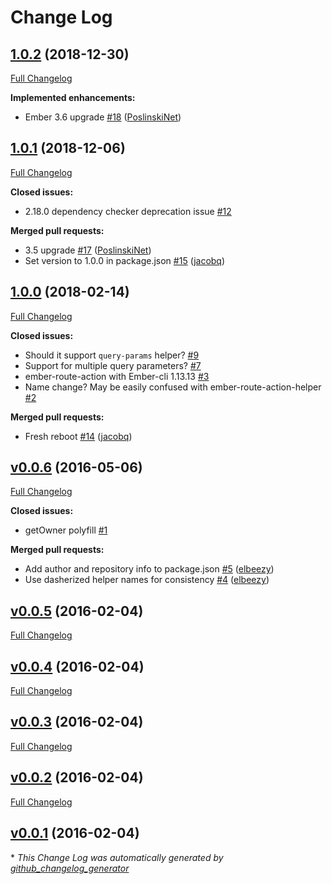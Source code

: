 # Change Log

## [1.0.2](https://github.com/peec/ember-transition-helper/tree/1.0.2) (2018-12-30)
[Full Changelog](https://github.com/peec/ember-transition-helper/compare/1.0.1...1.0.2)

**Implemented enhancements:**

- Ember 3.6 upgrade [\#18](https://github.com/peec/ember-transition-helper/pull/18) ([PoslinskiNet](https://github.com/PoslinskiNet))

## [1.0.1](https://github.com/peec/ember-transition-helper/tree/1.0.1) (2018-12-06)
[Full Changelog](https://github.com/peec/ember-transition-helper/compare/1.0.0...1.0.1)

**Closed issues:**

- 2.18.0 dependency checker deprecation issue [\#12](https://github.com/peec/ember-transition-helper/issues/12)

**Merged pull requests:**

- 3.5 upgrade [\#17](https://github.com/peec/ember-transition-helper/pull/17) ([PoslinskiNet](https://github.com/PoslinskiNet))
- Set version to 1.0.0 in package.json [\#15](https://github.com/peec/ember-transition-helper/pull/15) ([jacobq](https://github.com/jacobq))

## [1.0.0](https://github.com/peec/ember-transition-helper/tree/1.0.0) (2018-02-14)
[Full Changelog](https://github.com/peec/ember-transition-helper/compare/v0.0.6...1.0.0)

**Closed issues:**

- Should it support `query-params` helper? [\#9](https://github.com/peec/ember-transition-helper/issues/9)
- Support for multiple query  parameters? [\#7](https://github.com/peec/ember-transition-helper/issues/7)
- ember-route-action with Ember-cli 1.13.13 [\#3](https://github.com/peec/ember-transition-helper/issues/3)
- Name change? May be easily confused with ember-route-action-helper [\#2](https://github.com/peec/ember-transition-helper/issues/2)

**Merged pull requests:**

- Fresh reboot [\#14](https://github.com/peec/ember-transition-helper/pull/14) ([jacobq](https://github.com/jacobq))

## [v0.0.6](https://github.com/peec/ember-transition-helper/tree/v0.0.6) (2016-05-06)
[Full Changelog](https://github.com/peec/ember-transition-helper/compare/v0.0.5...v0.0.6)

**Closed issues:**

- getOwner polyfill [\#1](https://github.com/peec/ember-transition-helper/issues/1)

**Merged pull requests:**

- Add author and repository info to package.json [\#5](https://github.com/peec/ember-transition-helper/pull/5) ([elbeezy](https://github.com/elbeezy))
- Use dasherized helper names for consistency [\#4](https://github.com/peec/ember-transition-helper/pull/4) ([elbeezy](https://github.com/elbeezy))

## [v0.0.5](https://github.com/peec/ember-transition-helper/tree/v0.0.5) (2016-02-04)
[Full Changelog](https://github.com/peec/ember-transition-helper/compare/v0.0.4...v0.0.5)

## [v0.0.4](https://github.com/peec/ember-transition-helper/tree/v0.0.4) (2016-02-04)
[Full Changelog](https://github.com/peec/ember-transition-helper/compare/v0.0.3...v0.0.4)

## [v0.0.3](https://github.com/peec/ember-transition-helper/tree/v0.0.3) (2016-02-04)
[Full Changelog](https://github.com/peec/ember-transition-helper/compare/v0.0.2...v0.0.3)

## [v0.0.2](https://github.com/peec/ember-transition-helper/tree/v0.0.2) (2016-02-04)
[Full Changelog](https://github.com/peec/ember-transition-helper/compare/v0.0.1...v0.0.2)

## [v0.0.1](https://github.com/peec/ember-transition-helper/tree/v0.0.1) (2016-02-04)


\* *This Change Log was automatically generated by [github_changelog_generator](https://github.com/skywinder/Github-Changelog-Generator)*